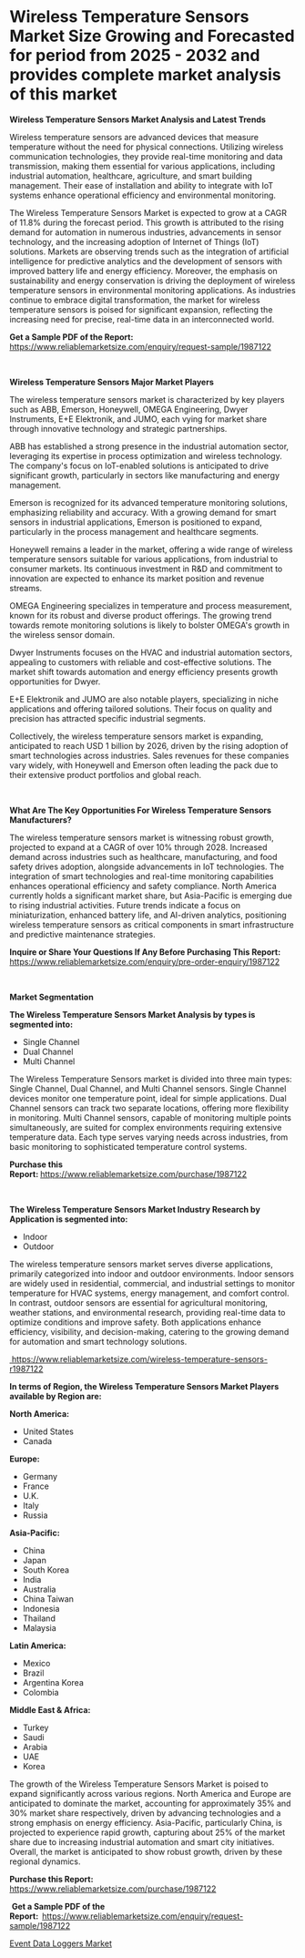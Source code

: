 <p><h1>Wireless Temperature Sensors Market Size Growing and Forecasted for period from 2025 - 2032 and provides complete market analysis of this market</h1></p><p><strong>Wireless Temperature Sensors Market Analysis and Latest Trends</strong></p>
<p><p>Wireless temperature sensors are advanced devices that measure temperature without the need for physical connections. Utilizing wireless communication technologies, they provide real-time monitoring and data transmission, making them essential for various applications, including industrial automation, healthcare, agriculture, and smart building management. Their ease of installation and ability to integrate with IoT systems enhance operational efficiency and environmental monitoring.</p><p>The Wireless Temperature Sensors Market is expected to grow at a CAGR of 11.8% during the forecast period. This growth is attributed to the rising demand for automation in numerous industries, advancements in sensor technology, and the increasing adoption of Internet of Things (IoT) solutions. Markets are observing trends such as the integration of artificial intelligence for predictive analytics and the development of sensors with improved battery life and energy efficiency. Moreover, the emphasis on sustainability and energy conservation is driving the deployment of wireless temperature sensors in environmental monitoring applications. As industries continue to embrace digital transformation, the market for wireless temperature sensors is poised for significant expansion, reflecting the increasing need for precise, real-time data in an interconnected world.</p></p>
<p><strong>Get a Sample PDF of the Report:&nbsp;</strong> <a href="https://www.reliablemarketsize.com/enquiry/request-sample/1987122?utm_campaign=2313&utm_medium=2&utm_source=Github&utm_content=ia&utm_term=20022025&utm_id=wireless-temperature-sensors">https://www.reliablemarketsize.com/enquiry/request-sample/1987122</a></p>
<p>&nbsp;</p>
<p><strong>Wireless Temperature Sensors Major Market Players</strong></p>
<p><p>The wireless temperature sensors market is characterized by key players such as ABB, Emerson, Honeywell, OMEGA Engineering, Dwyer Instruments, E+E Elektronik, and JUMO, each vying for market share through innovative technology and strategic partnerships.</p><p>ABB has established a strong presence in the industrial automation sector, leveraging its expertise in process optimization and wireless technology. The company's focus on IoT-enabled solutions is anticipated to drive significant growth, particularly in sectors like manufacturing and energy management.</p><p>Emerson is recognized for its advanced temperature monitoring solutions, emphasizing reliability and accuracy. With a growing demand for smart sensors in industrial applications, Emerson is positioned to expand, particularly in the process management and healthcare segments.</p><p>Honeywell remains a leader in the market, offering a wide range of wireless temperature sensors suitable for various applications, from industrial to consumer markets. Its continuous investment in R&D and commitment to innovation are expected to enhance its market position and revenue streams.</p><p>OMEGA Engineering specializes in temperature and process measurement, known for its robust and diverse product offerings. The growing trend towards remote monitoring solutions is likely to bolster OMEGA's growth in the wireless sensor domain.</p><p>Dwyer Instruments focuses on the HVAC and industrial automation sectors, appealing to customers with reliable and cost-effective solutions. The market shift towards automation and energy efficiency presents growth opportunities for Dwyer.</p><p>E+E Elektronik and JUMO are also notable players, specializing in niche applications and offering tailored solutions. Their focus on quality and precision has attracted specific industrial segments.</p><p>Collectively, the wireless temperature sensors market is expanding, anticipated to reach USD 1 billion by 2026, driven by the rising adoption of smart technologies across industries. Sales revenues for these companies vary widely, with Honeywell and Emerson often leading the pack due to their extensive product portfolios and global reach.</p></p>
<p>&nbsp;</p>
<p><strong>What Are The Key Opportunities For Wireless Temperature Sensors Manufacturers?</strong></p>
<p><p>The wireless temperature sensors market is witnessing robust growth, projected to expand at a CAGR of over 10% through 2028. Increased demand across industries such as healthcare, manufacturing, and food safety drives adoption, alongside advancements in IoT technologies. The integration of smart technologies and real-time monitoring capabilities enhances operational efficiency and safety compliance. North America currently holds a significant market share, but Asia-Pacific is emerging due to rising industrial activities. Future trends indicate a focus on miniaturization, enhanced battery life, and AI-driven analytics, positioning wireless temperature sensors as critical components in smart infrastructure and predictive maintenance strategies.</p></p>
<p><strong>Inquire or Share Your Questions If Any Before Purchasing This Report:</strong> <a href="https://www.reliablemarketsize.com/enquiry/pre-order-enquiry/1987122?utm_campaign=2313&utm_medium=2&utm_source=Github&utm_content=ia&utm_term=20022025&utm_id=wireless-temperature-sensors">https://www.reliablemarketsize.com/enquiry/pre-order-enquiry/1987122</a></p>
<p>&nbsp;</p>
<p><strong>Market Segmentation</strong></p>
<p><strong>The Wireless Temperature Sensors Market Analysis by types is segmented into:</strong></p>
<p><ul><li>Single Channel</li><li>Dual Channel</li><li>Multi Channel</li></ul></p>
<p><p>The Wireless Temperature Sensors market is divided into three main types: Single Channel, Dual Channel, and Multi Channel sensors. Single Channel devices monitor one temperature point, ideal for simple applications. Dual Channel sensors can track two separate locations, offering more flexibility in monitoring. Multi Channel sensors, capable of monitoring multiple points simultaneously, are suited for complex environments requiring extensive temperature data. Each type serves varying needs across industries, from basic monitoring to sophisticated temperature control systems.</p></p>
<p><strong>Purchase this Report:&nbsp;</strong><a href="https://www.reliablemarketsize.com/purchase/1987122?utm_campaign=2313&utm_medium=2&utm_source=Github&utm_content=ia&utm_term=20022025&utm_id=wireless-temperature-sensors">https://www.reliablemarketsize.com/purchase/1987122</a></p>
<p>&nbsp;</p>
<p><strong>The Wireless Temperature Sensors Market Industry Research by Application is segmented into:</strong></p>
<p><ul><li>Indoor</li><li>Outdoor</li></ul></p>
<p><p>The wireless temperature sensors market serves diverse applications, primarily categorized into indoor and outdoor environments. Indoor sensors are widely used in residential, commercial, and industrial settings to monitor temperature for HVAC systems, energy management, and comfort control. In contrast, outdoor sensors are essential for agricultural monitoring, weather stations, and environmental research, providing real-time data to optimize conditions and improve safety. Both applications enhance efficiency, visibility, and decision-making, catering to the growing demand for automation and smart technology solutions.</p></p>
<p><a href="https://www.reliablemarketsize.com/wireless-temperature-sensors-r1987122?utm_campaign=2313&utm_medium=2&utm_source=Github&utm_content=ia&utm_term=20022025&utm_id=wireless-temperature-sensors">&nbsp;https://www.reliablemarketsize.com/wireless-temperature-sensors-r1987122</a></p>
<p><strong>In terms of Region, the Wireless Temperature Sensors Market Players available by Region are:</strong></p>
<p>
    <p> <strong> North America: </strong>
        <ul>
            <li>United States</li>
            <li>Canada</li>
        </ul>
        </p> 
    <p> <strong> Europe: </strong>
        <ul>
            <li>Germany</li>
            <li>France</li>
            <li>U.K.</li>
            <li>Italy</li>
            <li>Russia</li>
        </ul>
        </p> 
    <p> <strong> Asia-Pacific: </strong>
        <ul>
            <li>China</li>
            <li>Japan</li>
            <li>South Korea</li>
            <li>India</li>
            <li>Australia</li>
            <li>China Taiwan</li>
            <li>Indonesia</li>
            <li>Thailand</li>
            <li>Malaysia</li>
        </ul>
        </p> 
    <p> <strong> Latin America: </strong>
        <ul>
            <li>Mexico</li>
            <li>Brazil</li>
            <li>Argentina Korea</li>
            <li>Colombia</li>
        </ul>
        </p> 
    <p> <strong> Middle East & Africa: </strong>
        <ul>
            <li>Turkey</li>
            <li>Saudi</li>
            <li>Arabia</li>
            <li>UAE</li>
            <li>Korea</li>
        </ul>
    </p>
    </p>
<p><p>The growth of the Wireless Temperature Sensors Market is poised to expand significantly across various regions. North America and Europe are anticipated to dominate the market, accounting for approximately 35% and 30% market share respectively, driven by advancing technologies and a strong emphasis on energy efficiency. Asia-Pacific, particularly China, is projected to experience rapid growth, capturing about 25% of the market share due to increasing industrial automation and smart city initiatives. Overall, the market is anticipated to show robust growth, driven by these regional dynamics.</p></p>
<p><strong>Purchase this Report: </strong><a href="https://www.reliablemarketsize.com/purchase/1987122?utm_campaign=2313&utm_medium=2&utm_source=Github&utm_content=ia&utm_term=20022025&utm_id=wireless-temperature-sensors">https://www.reliablemarketsize.com/purchase/1987122</a></p>
<p>&nbsp;<strong>Get a Sample PDF of the Report:&nbsp;&nbsp;</strong><a href="https://www.reliablemarketsize.com/enquiry/request-sample/1987122?utm_campaign=2313&utm_medium=2&utm_source=Github&utm_content=ia&utm_term=20022025&utm_id=wireless-temperature-sensors">https://www.reliablemarketsize.com/enquiry/request-sample/1987122</a></p>
<p><strong></strong></p>
<p><p><a href="https://github.com/steidmindy199393/Market-Research-Report-List-1/blob/main/event-data-loggers-market.md?utm_campaign=2313&utm_medium=2&utm_source=Github&utm_content=ia&utm_term=20022025&utm_id=wireless-temperature-sensors">Event Data Loggers Market</a></p></p>
